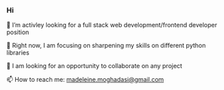 ### Hi

 🔭 I’m activley looking for a full stack web development/frontend developer position
 
 🌱 Right now, I am focusing on sharpening my skills on different python libraries
 
 👯 I am looking for an opportunity to collaborate on any project
 
 📫 How to reach me: madeleine.moghadasi@gmail.com
 

 
